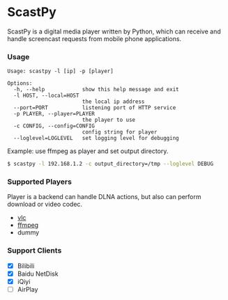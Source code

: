 ScastPy
=======
ScastPy is a digital media player written by Python, which can receive and handle screencast requests from mobile phone applications.  

### Usage
```
Usage: scastpy -l [ip] -p [player]

Options:
  -h, --help            show this help message and exit
  -l HOST, --local=HOST
                        the local ip address
  --port=PORT           listening port of HTTP service
  -p PLAYER, --player=PLAYER
                        the player to use
  -c CONFIG, --config=CONFIG
                        config string for player
  --loglevel=LOGLEVEL   set logging level for debugging
```

Example: use ffmpeg as player and set output directory.
```bash
$ scastpy -l 192.168.1.2 -c output_directory=/tmp --loglevel DEBUG
```

### Supported Players
Player is a backend can handle DLNA actions, but also can perform download or video codec.

- [vlc](https://www.videolan.org/)
- [ffmpeg](https://ffmpeg.org/)
- dummy

### Support Clients
- [x] Bilibili
- [x] Baidu NetDisk
- [x] iQiyi
- [ ] AirPlay
